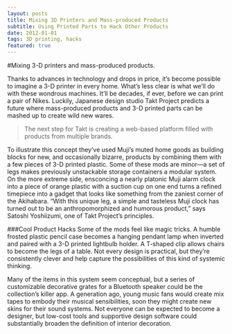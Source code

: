 ```yaml
---
layout: posts
title: Mixing 3D Printers and Mass-produced Products
subtitle: Using Printed Parts to Hack Other Products
date: 2012-01-01
tags: 3D printing, hacks
featured: true
---
```


#Mixing 3-D printers and mass-produced products.

Thanks to advances in technology and drops in price, it’s become possible to
imagine a 3-D printer in every home. What’s less clear is what we’ll do with
these wondrous machines. It’ll be decades, if ever, before we can print a pair
of Nikes. Luckily, Japanese design studio Takt Project predicts a future where
mass-produced products and 3-D printed parts can be mashed up to create wild
new wares.

>The next step for Takt is creating a web-based platform filled with products
>from multiple brands.

To illustrate this concept they’ve used Muji’s muted home goods as building
blocks for new, and occasionally bizarre, products by combining them with a few
pieces of 3-D printed plastic. Some of these mods are minor—a set of legs makes
previously unstackable storage containers a modular system. On the more extreme
side, ensconcing a nearly platonic Muji alarm clock into a piece of orange
plastic with a suction cup on one end turns a refined timepiece into a gadget
that looks like something from the zaniest corner of the Akihabara. “With this
unique leg, a simple and tasteless Muji clock has turned out to be an
anthropomorphized and humorous product,” says Satoshi Yoshiizumi, one of Takt
Project’s principles.

###Cool Product Hacks Some of the mods feel like magic tricks. A humble frosted
plastic pencil case becomes a hanging pendant lamp when inverted and paired
with a 3-D printed lightbulb holder. A T-shaped clip allows chairs to become
the legs of a table. Not every design is practical, but they’re consistently
clever and help capture the possibilities of this kind of systemic thinking.

Many of the items in this system seem conceptual, but a series of customizable
decorative grates for a Bluetooth speaker could be the collection’s killer app.
A generation ago, young music fans would create mix tapes to embody their
musical sensibilities, soon they might create new skins for their sound
systems. Not everyone can be expected to become a designer, but low-cost tools
and supportive design software could substantially broaden the definition of
interior decoration.
